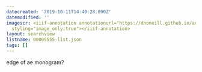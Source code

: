 ```yaml
---
datecreated: '2019-10-11T14:40:28.090Z'
datemodified: ''
imagescr: <iiif-annotation annotationurl="https://dnoneill.github.io/annotate/annotations/11685217-ec35-11e9-aaf5-88e9fe7026e8.json"
  styling="image_only:true"></iiif-annotation>
layout: searchview
listname: 00005555-list.json
tags: []
---
```

edge of ae monogram?